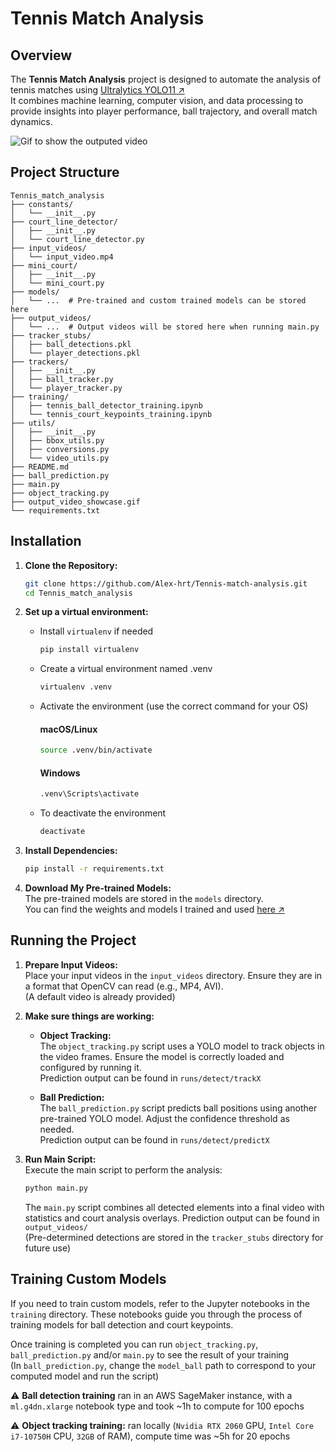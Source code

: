 
# Tennis Match Analysis

## Overview

The **Tennis Match Analysis** project is designed to automate the analysis of tennis matches using [Ultralytics YOLO11 ↗](https://docs.ultralytics.com/models/yolo11/)\
It combines machine learning, computer vision, and data processing to provide insights into player performance, ball trajectory, and overall match dynamics.

![Gif to show the outputed video](output_video_showcase.gif)

## Project Structure

```
Tennis_match_analysis
├── constants/
│   └── __init__.py
├── court_line_detector/
│   ├── __init__.py
│   └── court_line_detector.py
├── input_videos/
│   └── input_video.mp4
├── mini_court/
│   ├── __init__.py
│   └── mini_court.py
├── models/
│   └── ...  # Pre-trained and custom trained models can be stored here
├── output_videos/
│   └── ...  # Output videos will be stored here when running main.py
├── tracker_stubs/
│   ├── ball_detections.pkl
│   └── player_detections.pkl
├── trackers/
│   ├── __init__.py
│   ├── ball_tracker.py
│   └── player_tracker.py
├── training/
│   ├── tennis_ball_detector_training.ipynb
│   └── tennis_court_keypoints_training.ipynb
├── utils/
│   ├── __init__.py
│   ├── bbox_utils.py
│   ├── conversions.py
│   └── video_utils.py
├── README.md
├── ball_prediction.py
├── main.py
├── object_tracking.py
├── output_video_showcase.gif
└── requirements.txt
```
## Installation

1. **Clone the Repository:**
   ```bash
   git clone https://github.com/Alex-hrt/Tennis-match-analysis.git
   cd Tennis_match_analysis
   ```
2. **Set up a virtual environment:**
    - Install `virtualenv` if needed
        ```bash
        pip install virtualenv
        ```
    - Create a virtual environment named .venv
        ```bash
        virtualenv .venv
        ```
    - Activate the environment (use the correct command for your OS)
        #### macOS/Linux
        ```bash
        source .venv/bin/activate
        ```
        #### Windows
        ```bash
        .venv\Scripts\activate
        ```
    - To deactivate the environment
        ```bash
        deactivate
        ```
3. **Install Dependencies:**
   ```bash
   pip install -r requirements.txt
   ```

4. **Download My Pre-trained Models:**\
   The pre-trained models are stored in the `models` directory.\
   You can find the weights and models I trained and used [here ↗](https://drive.google.com/drive/folders/1_TUux9y6OBNFzoBOQ9DRf1RV0XEHV_LI?usp=sharing)
    
## Running the Project

1. **Prepare Input Videos:**\
   Place your input videos in the `input_videos` directory. Ensure they are in a format that OpenCV can read (e.g., MP4, AVI).\
   (A default video is already provided)

2. **Make sure things are working:**
    - **Object Tracking:**\
        The `object_tracking.py` script uses a YOLO model to track objects in the video frames. Ensure the model is correctly loaded and configured by running it.\
        Prediction output can be found in `runs/detect/trackX`
    
    - **Ball Prediction:**\
        The `ball_prediction.py` script predicts ball positions using another pre-trained YOLO model. Adjust the confidence threshold as needed.\
        Prediction output can be found in `runs/detect/predictX`

3. **Run Main Script:**\
   Execute the main script to perform the analysis:
   ```bash
   python main.py
   ```
   The `main.py` script combines all detected elements into a final video with statistics and court analysis overlays. Prediction output can be found in `output_videos/`\
   (Pre-determined detections are stored in the `tracker_stubs` directory for future use)

## Training Custom Models

If you need to train custom models, refer to the Jupyter notebooks in the `training` directory. These notebooks guide you through the process of training models for ball detection and court keypoints.

Once training is completed you can run `object_tracking.py`, `ball_prediction.py` and/or `main.py` to see the result of your training\
(In `ball_prediction.py`, change the `model_ball` path to correspond to your computed model and run the script)

⚠️ **Ball detection training** ran in an AWS SageMaker instance, with a `ml.g4dn.xlarge` notebook type and took ~1h to compute for 100 epochs

⚠️ **Object tracking training:** ran locally (`Nvidia RTX 2060` GPU, `Intel Core i7-10750H` CPU, `32GB` of RAM), compute time was ~5h for 20 epochs
